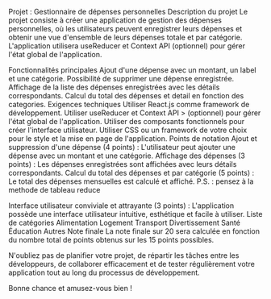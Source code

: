 Projet : Gestionnaire de dépenses personnelles
Description du projet
Le projet consiste à créer une application de gestion des dépenses personnelles, où les utilisateurs peuvent enregistrer leurs dépenses et obtenir une vue d'ensemble de leurs dépenses totale et par catégorie. L'application utilisera useReducer et Context API (optionnel) pour gérer l'état global de l'application.

Fonctionnalités principales
Ajout d'une dépense avec un montant, un label et une catégorie.
Possibilité de supprimer une dépense enregistrée.
Affichage de la liste des dépenses enregistrées avec les détails correspondants.
Calcul du total des dépenses et detail en fonction des categories.
Exigences techniques
Utiliser React.js comme framework de développement.
Utiliser useReducer et Context API > (optionnel) pour gérer l'état global de l'application.
Utiliser des composants fonctionnels pour créer l'interface utilisateur.
Utiliser CSS ou un framework de votre choix pour le style et la mise en page de l'application.
Points de notation
Ajout et suppression d'une dépense (4 points) : L'utilisateur peut ajouter une dépense avec un montant et une catégorie.
Affichage des dépenses (3 points) : Les dépenses enregistrées sont affichées avec leurs détails correspondants.
Calcul du total des dépenses et par catégorie (5 points) : Le total des dépenses mensuelles est calculé et affiché.
P.S. : pensez à la methode de tableau reduce

Interface utilisateur conviviale et attrayante (3 points) : L'application possède une interface utilisateur intuitive, esthétique et facile à utiliser.
Liste de catégories
Alimentation
Logement
Transport
Divertissement
Santé
Éducation
Autres
Note finale
La note finale sur 20 sera calculée en fonction du nombre total de points obtenus sur les 15 points possibles.

N'oubliez pas de planifier votre projet, de répartir les tâches entre les développeurs, de collaborer efficacement et de tester régulièrement votre application tout au long du processus de développement.

Bonne chance et amusez-vous bien !
